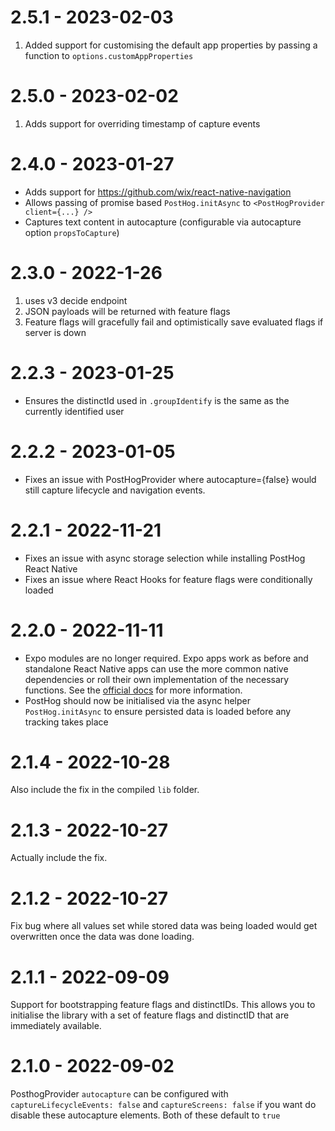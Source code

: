 # 2.5.1 - 2023-02-03

1. Added support for customising the default app properties by passing a function to `options.customAppProperties`

# 2.5.0 - 2023-02-02

1. Adds support for overriding timestamp of capture events

# 2.4.0 - 2023-01-27

- Adds support for https://github.com/wix/react-native-navigation
- Allows passing of promise based `PostHog.initAsync` to `<PostHogProvider client={...} />`
- Captures text content in autocapture (configurable via autocapture option `propsToCapture`)

# 2.3.0 - 2022-1-26

1. uses v3 decide endpoint
2. JSON payloads will be returned with feature flags
3. Feature flags will gracefully fail and optimistically save evaluated flags if server is down

# 2.2.3 - 2023-01-25

- Ensures the distinctId used in `.groupIdentify` is the same as the currently identified user

# 2.2.2 - 2023-01-05

- Fixes an issue with PostHogProvider where autocapture={false} would still capture lifecycle and navigation events.

# 2.2.1 - 2022-11-21

- Fixes an issue with async storage selection while installing PostHog React Native
- Fixes an issue where React Hooks for feature flags were conditionally loaded

# 2.2.0 - 2022-11-11

- Expo modules are no longer required. Expo apps work as before and standalone React Native apps can use the more common native dependencies or roll their own implementation of the necessary functions. See the [official docs](https://posthog.com/docs/integrate/client/react-native) for more information.
- PostHog should now be initialised via the async helper `PostHog.initAsync` to ensure persisted data is loaded before any tracking takes place

# 2.1.4 - 2022-10-28

Also include the fix in the compiled `lib` folder.

# 2.1.3 - 2022-10-27

Actually include the fix.

# 2.1.2 - 2022-10-27

Fix bug where all values set while stored data was being loaded would get overwritten once the data was done loading.

# 2.1.1 - 2022-09-09

Support for bootstrapping feature flags and distinctIDs. This allows you to initialise the library with a set of feature flags and distinctID that are immediately available.

# 2.1.0 - 2022-09-02

PosthogProvider `autocapture` can be configured with `captureLifecycleEvents: false` and `captureScreens: false` if you want do disable these autocapture elements. Both of these default to `true`
